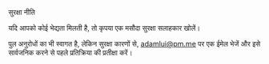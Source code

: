 सुरक्षा नीति

यदि आपको कोई भेद्यता मिलती है, तो कृपया एक मसौदा सुरक्षा सलाहकार खोलें।

पुल अनुरोधों का भी स्वागत है, लेकिन सुरक्षा कारणों से, adamlui@pm.me पर एक ईमेल भेजें और इसे सार्वजनिक करने से पहले प्रतिक्रिया की प्रतीक्षा करें।
